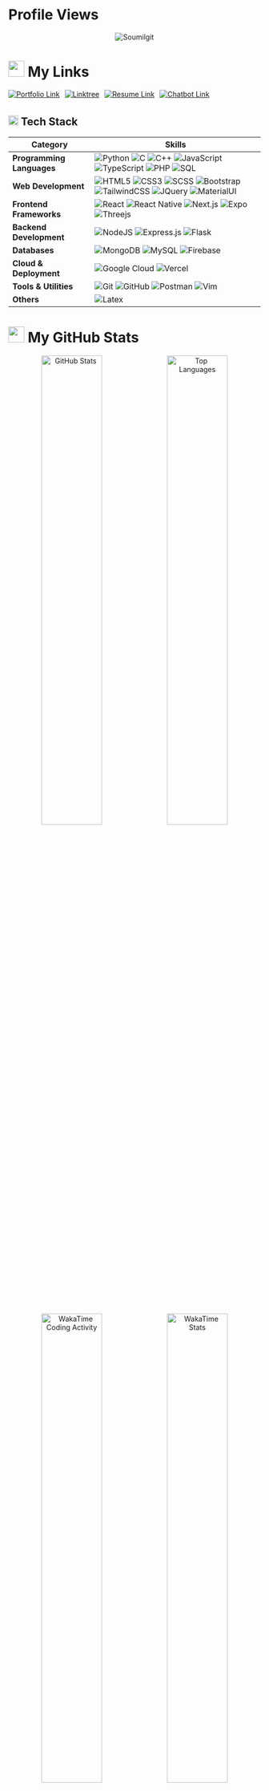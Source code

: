
# Profile Views


<p align="center"> <img src="https://komarev.com/ghpvc/?username=Soumilgit&label=Profile%20views&color=blue&style=for-the-badge&logo=eye" alt="Soumilgit" /></p>

# <img src="https://raw.githubusercontent.com/ShahriarShafin/ShahriarShafin/main/Assets/handshake.gif" width="32"> My Links

<div style="display: flex; gap: 10px; align-items: center; margin-top: 5px;">
     <a href="https://soumilm.vercel.app">
    <img src="https://img.shields.io/badge/Portfolio-blue?style=for-the-badge&logo=codepen&logoColor=white" alt="Portfolio Link" style="margin-bottom: 5px;">
</a>
  <a href="https://linktr.ee/SoumilM">
    <img src="https://img.shields.io/badge/Linktree-%23006400.svg?&style=for-the-badge&logo=linktree&logoColor=white" alt="Linktree" style="margin-bottom: 5px;">
  </a>

  <a href="https://drive.google.com/file/d/1JlKKgjUN5vO9SyJHoYxhanVdfZZHhURr/view?usp=sharing">
    <img src="https://img.shields.io/badge/Resume-brown?style=for-the-badge&logo=google-drive&logoColor=white" alt="Resume Link" style="margin-bottom: 5px;">
  </a>
  <a href="https://tr.ee/mnjvI-WcHn">
    <img src="https://img.shields.io/badge/Chatbot-red?style=for-the-badge&logo=chatbot&logoColor=white" alt="Chatbot Link" style="margin-bottom: 5px;">
</a>


  
</div>


## <img src = "https://media2.giphy.com/media/QssGEmpkyEOhBCb7e1/giphy.gif?cid=ecf05e47a0n3gi1bfqntqmob8g9aid1oyj2wr3ds3mg700bl&rid=giphy.gif" width = "20"> Tech Stack

| Category                | Skills |
|-------------------------|--------|
| **Programming Languages** | ![Python](https://img.shields.io/badge/-Python-FFD700?style=for-the-badge&logo=python) ![C](https://img.shields.io/badge/c-4B0082?style=for-the-badge&logo=c&logoColor=white) ![C++](https://img.shields.io/badge/c++-000080?style=for-the-badge&logo=c%2B%2B&logoColor=white) ![JavaScript](https://img.shields.io/badge/-JavaScript-FFFF00?style=for-the-badge&logo=javascript&logoColor=black) ![TypeScript](https://img.shields.io/badge/-typescript-00008B?style=for-the-badge&logo=typescript&logoColor=white) ![PHP](https://img.shields.io/badge/-php-FFB6C1?style=for-the-badge&logo=php) ![SQL](https://img.shields.io/badge/-mysql-c2b709?style=for-the-badge&logo=mysql) |
| **Web Development** | ![HTML5](https://img.shields.io/badge/-HTML5-FFA500?style=for-the-badge&logo=html5) ![CSS3](https://img.shields.io/badge/-CSS3-0000FF?style=for-the-badge&logo=css3) ![SCSS](https://img.shields.io/badge/-SCSS-e1f0fa?style=for-the-badge&logo=sass) ![Bootstrap](https://img.shields.io/badge/-Bootstrap-F6CEFC?style=for-the-badge&logo=bootstrap) ![TailwindCSS](https://img.shields.io/badge/tailwindcss-0D98BA?style=for-the-badge&logo=tailwind-css&logoColor=white) ![JQuery](https://img.shields.io/badge/-jquery-AECCE4?style=for-the-badge&logo=jquery) ![MaterialUI](https://img.shields.io/badge/-materialui-0000FF?style=for-the-badge&logo=mui) |
| **Frontend Frameworks** | ![React](https://img.shields.io/badge/-ReactJS-448ee4?style=for-the-badge&logo=react) ![React Native](https://img.shields.io/badge/ReactNative-87CEFA?style=for-the-badge&logo=react&logoColor=448EE4) ![Next.js](https://img.shields.io/badge/Next.js-db4c77?style=for-the-badge&logo=nextdotjs&logoColor=white) ![Expo](https://img.shields.io/badge/-expo-888888?style=for-the-badge&logo=expo) ![Threejs](https://img.shields.io/badge/-threejs-000?style=for-the-badge&logo=threejs) |
| **Backend Development** | ![NodeJS](https://img.shields.io/badge/-NodeJS-454545?style=for-the-badge&logo=node.js&logoColor=pink) ![Express.js](https://img.shields.io/badge/-ExpressJS-808080?style=for-the-badge&logo=express) ![Flask](https://img.shields.io/badge/Flask-8f8b66?style=for-the-badge&logo=flask&logoColor=white) |
| **Databases** | ![MongoDB](https://img.shields.io/badge/-MongoDB-013220?style=for-the-badge&logo=mongodb) ![MySQL](https://img.shields.io/badge/-mysql-c2b709?style=for-the-badge&logo=mysql) ![Firebase](https://img.shields.io/badge/-firebase-FFAE42?style=for-the-badge&logo=firebase) |
| **Cloud & Deployment** | ![Google Cloud](https://img.shields.io/badge/-googlecloud-9ACD32?style=for-the-badge&logo=googlecloud) ![Vercel](https://img.shields.io/badge/-Vercel-3a3b3c?style=for-the-badge&logo=vercel) |
| **Tools & Utilities** | ![Git](https://img.shields.io/badge/-Git-FFD580?style=for-the-badge&logo=git) ![GitHub](https://img.shields.io/badge/-GitHub-b2beb5?style=for-the-badge&logo=github) ![Postman](https://img.shields.io/badge/Postman-FF8C00?style=for-the-badge&logo=postman&logoColor=white) ![Vim](https://img.shields.io/badge/-Vim-5c2c06?style=for-the-badge&logo=vim) |
| **Others** | ![Latex](https://img.shields.io/badge/-latex-013220?style=for-the-badge&logo=latex) |


# <img src='https://raw.githubusercontent.com/gist/ManulMax/2d20af60d709805c55fd784ca7cba4b9/raw/bcfeac7604f674ace63623106eb8bb8471d844a6/github.gif' width='32'> My GitHub Stats

<div align="center">

<img width="49%" height="49%" src="https://github-readme-stats.vercel.app/api?username=Soumilgit&show=discussions_started,prs_merged&show_icons=true&theme=transparent" alt="GitHub Stats">
<img width="49%" height="49%" src="https://github-readme-stats.vercel.app/api/top-langs/?username=Soumilgit&langs_count=6&size_weight=0.5&count_weight=0.5&layout=compact&theme=transparent" alt="Top Languages">
 

<br>

<span>
     <img width="49%" height="49%" src="https://wakatime.com/share/@eed507df-a3f2-48b3-934c-090a4e81404b/94490568-18ad-4850-a6e0-455b3720f5c7.svg" alt="WakaTime Coding Activity">
     <img width="49%" height="49%" src="https://wakatime.com/share/@eed507df-a3f2-48b3-934c-090a4e81404b/8a8d4681-71f1-4d7d-a474-c079b078d701.svg" alt="WakaTime Stats">
     
</span>

</div>


## <img src = "https://media3.giphy.com/media/ZtJUz2AomrhiOyWhMO/giphy.gif?cid=6c09b952znzgfsaawvntwpx05nt3o63di1evlaxlcj4qahlz&ep=v1_gifs_search&rid=giphy.gif&ct=g" width = "20"> Pinned repositories  :

<table>
  <tr>
    <td colspan="2" align="center">
      <a href="https://github.com/Soumilgit/AI_ML_Projects">
        <img src="https://github-readme-stats.vercel.app/api/pin/?username=Soumilgit&repo=AI_ML_Projects&theme=transparent" alt="AI_ML_Projects">
      </a>
    </td>
  </tr>
  <tr>
    <td>
      <a href="https://github.com/Soumilgit/Screen-Recorder_ChromeExtension">
        <img src="https://github-readme-stats.vercel.app/api/pin/?username=Soumilgit&repo=Screen-Recorder_ChromeExtension&theme=transparent" alt="Screen-Recorder_ChromeExtension">
      </a>
    </td>
    <td>
      <a href="https://github.com/Soumilgit/Innoquest-Hackerspace">
        <img src="https://github-readme-stats.vercel.app/api/pin/?username=Soumilgit&repo=Innoquest-Hackerspace&theme=transparent" alt="https://github.com/Soumilgit/Innoquest-Hackerspace">
      </a>
    </td>
  </tr>
</table>



















